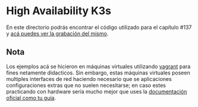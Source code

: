 # High Availability K3s

En este directorio podrás encontrar el código utilizado para el capítulo #137 y
[acá puedes ver la grabación del mismo](https://www.youtube.com/watch?v=GoQUAbS1RqQ).

## Nota

Los ejemplos acá se hicieron en máquinas virtuales utilizando
[vagrant](https://www.vagrantup.com/) para fines netamente didacticos. Sin
embargo, estas máquinas virtuales poseen multiples interfaces de red haciendo
necesario que se aplicaciones configuraciones extras que no suelen necesitarse;
en caso estes practicando con hardware sería mucho mejor que uses la
[documentación oficial como tu guía](https://docs.k3s.io/datastore/ha-embedded).
